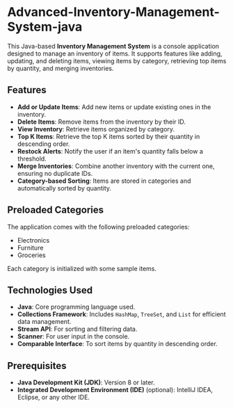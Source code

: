 # Advanced-Inventory-Management-System-java
This Java-based **Inventory Management System** is a console application designed to manage an inventory of items. It supports features like adding, updating, and deleting items, viewing items by category, retrieving top items by quantity, and merging inventories.

## Features
- **Add or Update Items**: Add new items or update existing ones in the inventory.
- **Delete Items**: Remove items from the inventory by their ID.
- **View Inventory**: Retrieve items organized by category.
- **Top K Items**: Retrieve the top K items sorted by their quantity in descending order.
- **Restock Alerts**: Notify the user if an item's quantity falls below a threshold.
- **Merge Inventories**: Combine another inventory with the current one, ensuring no duplicate IDs.
- **Category-based Sorting**: Items are stored in categories and automatically sorted by quantity.

## Preloaded Categories
The application comes with the following preloaded categories:
- Electronics
- Furniture
- Groceries

Each category is initialized with some sample items.

## Technologies Used
- **Java**: Core programming language used.
- **Collections Framework**: Includes `HashMap`, `TreeSet`, and `List` for efficient data management.
- **Stream API**: For sorting and filtering data.
- **Scanner**: For user input in the console.
- **Comparable Interface**: To sort items by quantity in descending order.

## Prerequisites
- **Java Development Kit (JDK)**: Version 8 or later.
- **Integrated Development Environment (IDE)** (optional): IntelliJ IDEA, Eclipse, or any other IDE.
